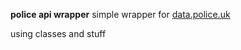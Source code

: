 **police api wrapper**
simple wrapper for [data.police.uk](https://data.police.uk)

using classes and stuff